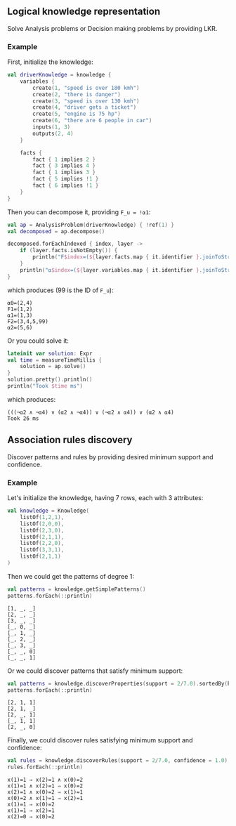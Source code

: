 ## Logical knowledge representation
Solve Analysis problems or Decision making problems by providing LKR.

### Example
First, initialize the knowledge:
```kotlin
val driverKnowledge = knowledge {
    variables {
        create(1, "speed is over 180 kmh")
        create(2, "there is danger")
        create(3, "speed is over 130 kmh")
        create(4, "driver gets a ticket")
        create(5, "engine is 75 hp")
        create(6, "there are 6 people in car")
        inputs(1, 3)
        outputs(2, 4)
    }

    facts {
        fact { 1 implies 2 }
        fact { 3 implies 4 }
        fact { 1 implies 3 }
        fact { 5 implies !1 }
        fact { 6 implies !1 }
    }
}
```

Then you can decompose it, providing `F_u = !⍺1`:
```kotlin
val ap = AnalysisProblem(driverKnowledge) { !ref(1) }
val decomposed = ap.decompose()

decomposed.forEachIndexed { index, layer ->
    if (layer.facts.isNotEmpty()) {
        println("F$index=(${layer.facts.map { it.identifier }.joinToString(",")})")
    }
    println("⍺$index=(${layer.variables.map { it.identifier }.joinToString(",")})")
}
```
which produces (99 is the ID of `F_u`):
```
⍺0=(2,4)
F1=(1,2)
⍺1=(1,3)
F2=(3,4,5,99)
⍺2=(5,6)
```

Or you could solve it:
```kotlin
lateinit var solution: Expr
val time = measureTimeMillis {
    solution = ap.solve()
}
solution.pretty().println()
println("Took $time ms")
```
which produces:
```
(((¬⍺2 ∧ ¬⍺4) ∨ (⍺2 ∧ ¬⍺4)) ∨ (¬⍺2 ∧ ⍺4)) ∨ (⍺2 ∧ ⍺4)
Took 26 ms
```


## Association rules discovery
Discover patterns and rules by providing desired minimum support and confidence.

### Example
Let's initialize the knowledge, having 7 rows, each with 3 attributes:
```kotlin
val knowledge = Knowledge(
    listOf(1,2,1),
    listOf(2,0,0),
    listOf(2,3,0),
    listOf(2,1,1),
    listOf(2,2,0),
    listOf(3,3,1),
    listOf(2,1,1)
)
```

Then we could get the patterns of degree 1:
```kotlin
val patterns = knowledge.getSimplePatterns()
patterns.forEach(::println)
```

```
[1, _, _]
[2, _, _]
[3, _, _]
[_, 0, _]
[_, 1, _]
[_, 2, _]
[_, 3, _]
[_, _, 0]
[_, _, 1]
```

Or we could discover patterns that satisfy minimum support:
```kotlin
val patterns = knowledge.discoverProperties(support = 2/7.0).sortedBy(knowledge::supportFor)
patterns.forEach(::println)
```

```
[2, 1, 1]
[2, 1, _]
[2, _, 1]
[_, 1, 1]
[2, _, 0]
```

Finally, we could discover rules satisfying minimum support and confidence:
```kotlin
val rules = knowledge.discoverRules(support = 2/7.0, confidence = 1.0).sortedBy(knowledge::supportFor)
rules.forEach(::println)
```

```
x(1)=1 ⇒ x(2)=1 ∧ x(0)=2
x(1)=1 ∧ x(2)=1 ⇒ x(0)=2
x(2)=1 ∧ x(0)=2 ⇒ x(1)=1
x(0)=2 ∧ x(1)=1 ⇒ x(2)=1
x(1)=1 ⇒ x(0)=2
x(1)=1 ⇒ x(2)=1
x(2)=0 ⇒ x(0)=2
```
